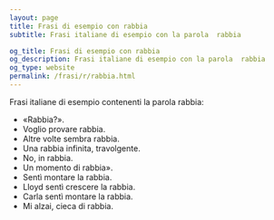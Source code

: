 ```yaml
---
layout: page
title: Frasi di esempio con rabbia 
subtitle: Frasi italiane di esempio con la parola  rabbia

og_title: Frasi di esempio con rabbia 
og_description: Frasi italiane di esempio con la parola  rabbia
og_type: website
permalink: /frasi/r/rabbia.html
---
```


Frasi italiane di esempio contenenti la parola rabbia:


- «Rabbia?».
- Voglio provare rabbia.
- Altre volte sembra rabbia.
- Una rabbia infinita, travolgente.
- No, in rabbia.
- Un momento di rabbia».
- Sentì montare la rabbia.
- Lloyd sentì crescere la rabbia.
- Carla sentì montare la rabbia.
- Mi alzai, cieca di rabbia.
